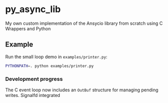# py_async_lib
My own custom implementation of the Ansycio library from scratch using C Wrappers and Python

## Example

Run the small loop demo in `examples/printer.py`:

```bash
PYTHONPATH=. python examples/printer.py
```

### Development progress

The C event loop now includes an `OutBuf` structure for managing pending writes.
Signalfd integrated
